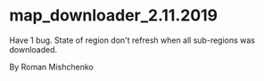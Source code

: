 # map_downloader_2.11.2019

Have 1 bug. State of region don't refresh when all sub-regions was downloaded.

By Roman Mishchenko

